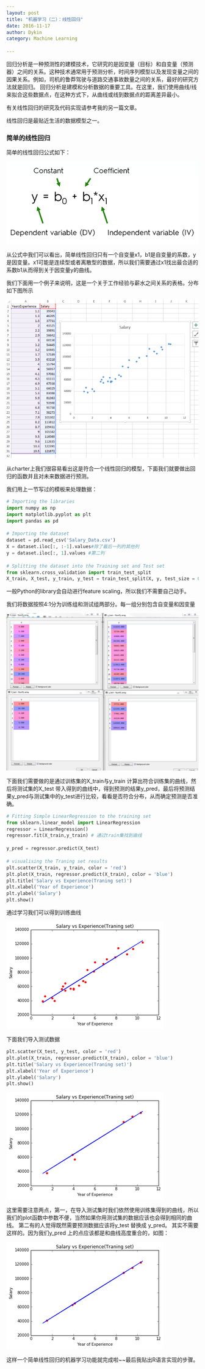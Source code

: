 ```yaml
---
layout: post
title: "机器学习（二）：线性回归"
date: 2016-11-17
author: Dykin
category: Machine Learning

---
```


回归分析是一种预测性的建模技术，它研究的是因变量（目标）和自变量（预测器）之间的关系。这种技术通常用于预测分析，时间序列模型以及发现变量之间的因果关系。例如，司机的鲁莽驾驶与道路交通事故数量之间的关系，最好的研究方法就是回归。
回归分析是建模和分析数据的重要工具。在这里，我们使用曲线/线来拟合这些数据点，在这种方式下，从曲线或线到数据点的距离差异最小。

有关线性回归的研究及代码实现请参考我的另一篇文章。

线性回归是最贴近生活的数据模型之一。

### 简单的线性回归

简单的线性回归公式如下：

![figure 2.1](/images/ML2/1.PNG)

从公式中我们可以看出，简单线性回归只有一个自变量x1，b1是自变量的系数，y是因变量。x1可能是连续型或者离散型的数据，所以我们需要通过x1找出最合适的系数b1从而得到关于因变量y的曲线。

我们下面用一个例子来说明，这是一个关于工作经验与薪水之间关系的表格。分布如下图所示

![figure 2.2](/images/ML2/2.PNG)  

从charter上我们很容易看出这是符合一个线性回归的模型，下面我们就要做出回归的函数并且对未来数据进行预测。

我们用上一节写过的模板来处理数据：

```python
# Importing the libraries
import numpy as np
import matplotlib.pyplot as plt
import pandas as pd

# Importing the dataset
dataset = pd.read_csv('Salary_Data.csv')
X = dataset.iloc[:, :-1].values#除了最后一列的其他列
y = dataset.iloc[:, 1].values #第二列

# Splitting the dataset into the Training set and Test set
from sklearn.cross_validation import train_test_split
X_train, X_test, y_train, y_test = train_test_split(X, y, test_size = 0.2, random_state = 0)
```

一般Python的library会自动进行feature scaling，所以我们不需要自己动手。

我们将数据按照4:1分为训练组和测试组两部分。每一组分别包含自变量和因变量

![figure 2.3](/images/ML2/3.PNG)  

下面我们需要做的是通过训练集的X_train与y_train 计算出符合训练集的曲线，然后将测试集的X_test 带入得到的曲线中，得到预测的结果y_pred，最后将预测结果y_pred与测试集中的y_test进行比较，看看是否符合分布，从而确定预测是否准确。

```python
# Fitting Simple LinearRegression to the training set
from sklearn.linear_model import LinearRegression
regressor = LinearRegression()
regressor.fit(X_train,y_train) # 通过train集找到曲线

y_pred = regressor.predict(X_test)

# visualising the Traning set results
plt.scatter(X_train, y_train, color = 'red')
plt.plot(X_train, regressor.predict(X_train), color = 'blue')
plt.title('Salary vs Experience(Traning set)')
plt.xlabel('Year of Experience')
plt.ylabel('Salary')
plt.show()
```

通过学习我们可以得到训练曲线

![figure 2.4](/images/ML2/4.png)

下面我们导入测试数据

```python
plt.scatter(X_test, y_test, color = 'red')
plt.plot(X_train, regressor.predict(X_train), color = 'blue')
plt.title('Salary vs Experience(Traning set)')
plt.xlabel('Year of Experience')
plt.ylabel('Salary')
plt.show()
```

![figure 2.5](/images/ML2/5.png)

这里需要注意两点，第一，在导入测试集时我们依然使用训练集得到的曲线，所以我们的plot函数中参数不便，当然如果你用测试集的数据应该也会得到相同的曲线。
第二有的人觉得既然需要预测数据应该将y_test 替换成 y_pred。 其实不需要这样的。因为我们y_pred 上的点应该都是和曲线高度重合的，如图：

![figure 2.6](/images/ML2/6.png)

这样一个简单线性回归的机器学习功能就完成啦~~最后我贴出R语言实现的步骤。

```{r}


```
